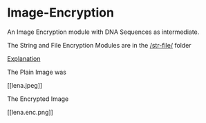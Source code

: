 # Image-Encryption
An Image Encryption module with DNA Sequences as intermediate. 

The String and File Encryption Modules are in the <a href="/str-file">/str-file/</a> folder

<a href=/notes/final-ppt.pdf>Explanation</a>

The Plain Image was

[[lena.jpeg]]

The Encrypted Image

[[lena.enc.png]]
